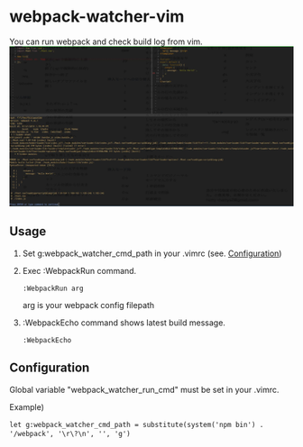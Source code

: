 # webpack-watcher-vim

You can run webpack and check build log from vim.
![screenshot1](https://github.com/ta-daiki/webpack-watcher-vim/blob/master/doc/webpack-watcher-screenshot.jpg?raw=true)

## Usage
1. Set g:webpack_watcher_cmd_path in your .vimrc (see. [Configuration](#configuration))

2. Exec :WebpackRun command.
    ```
    :WebpackRun arg
    ```
    arg is your webpack config filepath

3. :WebpackEcho command shows latest build message.
    ```
    :WebpackEcho
    ```

## Configuration
Global variable "webpack_watcher_run_cmd" must be set in your .vimrc.

Example)
```
let g:webpack_watcher_cmd_path = substitute(system('npm bin') . '/webpack', '\r\?\n', '', 'g')
```
